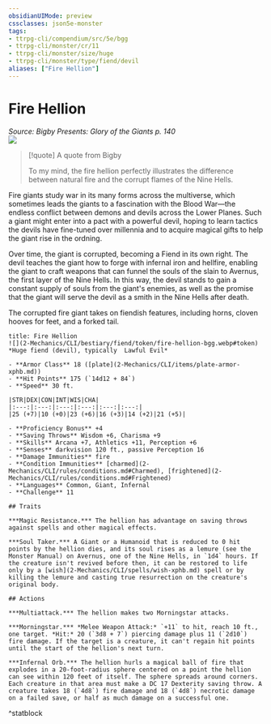 ```yaml
---
obsidianUIMode: preview
cssclasses: json5e-monster
tags:
- ttrpg-cli/compendium/src/5e/bgg
- ttrpg-cli/monster/cr/11
- ttrpg-cli/monster/size/huge
- ttrpg-cli/monster/type/fiend/devil
aliases: ["Fire Hellion"]
---
```

# Fire Hellion
*Source: Bigby Presents: Glory of the Giants p. 140*  
![](2-Mechanics/CLI/bestiary/fiend/img/fire-hellion.webp#right)

> [!quote] A quote from Bigby  
> 
> To my mind, the fire hellion perfectly illustrates the difference between natural fire and the corrupt flames of the Nine Hells.

Fire giants study war in its many forms across the multiverse, which sometimes leads the giants to a fascination with the Blood War—the endless conflict between demons and devils across the Lower Planes. Such a giant might enter into a pact with a powerful devil, hoping to learn tactics the devils have fine-tuned over millennia and to acquire magical gifts to help the giant rise in the ordning.

Over time, the giant is corrupted, becoming a Fiend in its own right. The devil teaches the giant how to forge with infernal iron and hellfire, enabling the giant to craft weapons that can funnel the souls of the slain to Avernus, the first layer of the Nine Hells. In this way, the devil stands to gain a constant supply of souls from the giant's enemies, as well as the promise that the giant will serve the devil as a smith in the Nine Hells after death.

The corrupted fire giant takes on fiendish features, including horns, cloven hooves for feet, and a forked tail.

```ad-statblock
title: Fire Hellion
![](2-Mechanics/CLI/bestiary/fiend/token/fire-hellion-bgg.webp#token)
*Huge fiend (devil), typically  Lawful Evil*

- **Armor Class** 18 ([plate](2-Mechanics/CLI/items/plate-armor-xphb.md))
- **Hit Points** 175 (`14d12 + 84`) 
- **Speed** 30 ft.

|STR|DEX|CON|INT|WIS|CHA|
|:---:|:---:|:---:|:---:|:---:|:---:|
|25 (+7)|10 (+0)|23 (+6)|16 (+3)|14 (+2)|21 (+5)|

- **Proficiency Bonus** +4
- **Saving Throws** Wisdom +6, Charisma +9
- **Skills** Arcana +7, Athletics +11, Perception +6
- **Senses** darkvision 120 ft., passive Perception 16
- **Damage Immunities** fire
- **Condition Immunities** [charmed](2-Mechanics/CLI/rules/conditions.md#Charmed), [frightened](2-Mechanics/CLI/rules/conditions.md#Frightened)
- **Languages** Common, Giant, Infernal
- **Challenge** 11

## Traits

***Magic Resistance.*** The hellion has advantage on saving throws against spells and other magical effects.

***Soul Taker.*** A Giant or a Humanoid that is reduced to 0 hit points by the hellion dies, and its soul rises as a lemure (see the Monster Manual) on Avernus, one of the Nine Hells, in `1d4` hours. If the creature isn't revived before then, it can be restored to life only by a [wish](2-Mechanics/CLI/spells/wish-xphb.md) spell or by killing the lemure and casting true resurrection on the creature's original body.

## Actions

***Multiattack.*** The hellion makes two Morningstar attacks.

***Morningstar.*** *Melee Weapon Attack:* `+11` to hit, reach 10 ft., one target. *Hit:* 20 (`3d8 + 7`) piercing damage plus 11 (`2d10`) fire damage. If the target is a creature, it can't regain hit points until the start of the hellion's next turn.

***Infernal Orb.*** The hellion hurls a magical ball of fire that explodes in a 20-foot-radius sphere centered on a point the hellion can see within 120 feet of itself. The sphere spreads around corners. Each creature in that area must make a DC 17 Dexterity saving throw. A creature takes 18 (`4d8`) fire damage and 18 (`4d8`) necrotic damage on a failed save, or half as much damage on a successful one.
```
^statblock